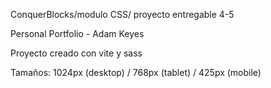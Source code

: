 ConquerBlocks/modulo CSS/ proyecto entregable 4-5

Personal Portfolio - Adam Keyes

Proyecto creado con vite y sass

Tamaños: 1024px (desktop) / 768px (tablet) / 425px (mobile)
